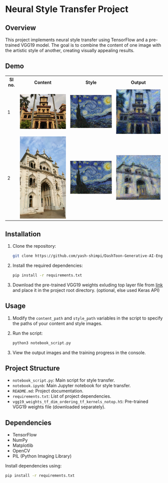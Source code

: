 # Neural Style Transfer Project

## Overview

This project implements neural style transfer using TensorFlow and a pre-trained VGG19 model. The goal is to combine the content of one image with the artistic style of another, creating visually appealing results.

## Demo

<table>
<tr>
	<th>Sl no.</th>
	<th>Content</th>
	<th>Style</th>
	<th>Output</th>
</tr>
<tr>
	<td><a id="first">1</a></td>
	<td><img src="/content.jpg" width="400" /></td>
	<td><img src="/van gogh.jpeg" width="400" /></td>
	<td><img src="/bhu_van_gogh.png" width="400" /></td>
</tr>
<tr>
	<td><a id="second">2</a></td>
	<td><img src="temple.JPEG" width="400" /></td>
	<td><img src="van gogh.jpeg"  width="400" /></td>
	<td><img src="/temple_van_gogh.jpg" width="400" /></td>
</tr>
</table>

## Installation

1. Clone the repository:

    ```bash
    git clone https://github.com/yash-shimpi/DashToon-Generative-AI-Engineer
    ```

2. Install the required dependencies:

    ```bash
    pip install -r requirements.txt
    ```

3. Download the pre-trained VGG19 weights exluding top layer file from [link](https://storage.googleapis.com/tensorflow/keras-applications/vgg19/vgg19_weights_tf_dim_ordering_tf_kernels_notop.h5) and place it in the project root directory. (optional, else used Keras API)

## Usage

1. Modify the `content_path` and `style_path` variables in the script to specify the paths of your content and style images.

2. Run the script:

    ```bash
    python3 notebook_script.py
    ```

3. View the output images and the training progress in the console.

## Project Structure

- `notebook_script.py`: Main script for style transfer.
- `notebook.ipynb`: Main Jupyter notebook for style transfer.
- `README.md`: Project documentation.
- `requirements.txt`: List of project dependencies.
- `vgg19_weights_tf_dim_ordering_tf_kernels_notop.h5`: Pre-trained VGG19 weights file (downloaded separately).

## Dependencies

- TensorFlow
- NumPy
- Matplotlib
- OpenCV
- PIL (Python Imaging Library)

Install dependencies using:

```bash
pip install -r requirements.txt
